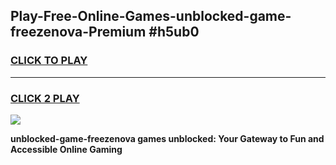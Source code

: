 
## Play-Free-Online-Games-unblocked-game-freezenova-Premium #h5ub0
<h3>
<a href="https://premium.freeplayer.one?title=unblocked-game-freezenova&ref=8M">CLICK TO PLAY</a></h3>
<hr>

<h3>
<a href="https://premium.freeplayer.one?title=unblocked-game-freezenova&ref=8M">CLICK 2 PLAY</a>
  
</h3>

<a href="https://premium.freeplayer.one?title=unblocked-game-freezenova&ref=8M"><img src="https://clearcache.store/games.png"></a>


**unblocked-game-freezenova games unblocked: Your Gateway to Fun and Accessible Online Gaming**
